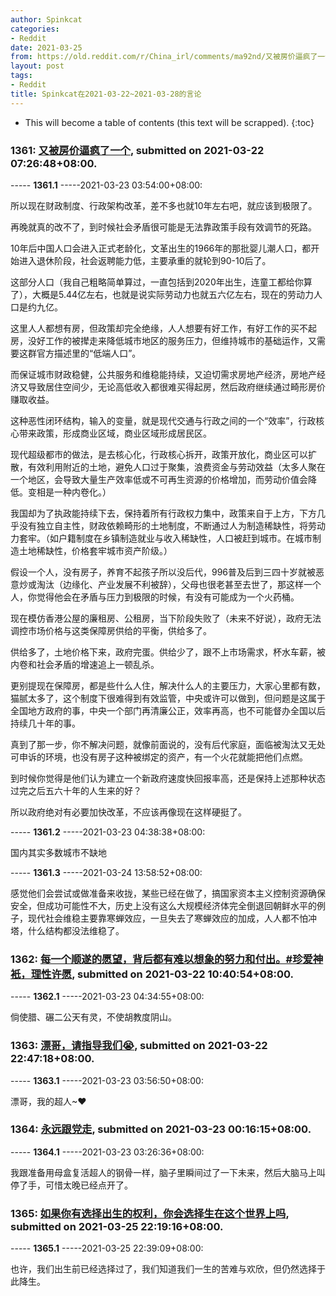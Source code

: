 ```yaml
---
author: Spinkcat
categories:
- Reddit
date: 2021-03-25
from: https://old.reddit.com/r/China_irl/comments/ma92nd/又被房价逼疯了一个/
layout: post
tags:
- Reddit
title: Spinkcat在2021-03-22~2021-03-28的言论
---
```


* This will become a table of contents (this text will be scrapped).
{:toc}

### 1361: [又被房价逼疯了一个](https://old.reddit.com/r/China_irl/comments/ma92nd/又被房价逼疯了一个/), submitted on 2021-03-22 07:26:48+08:00.

----- __1361.1__ -----2021-03-23 03:54:00+08:00:

所以现在财政制度、行政架构改革，差不多也就10年左右吧，就应该到极限了。

再晚就真的改不了，到时候社会矛盾很可能是无法靠政策手段有效调节的死路。

10年后中国人口会进入正式老龄化，文革出生的1966年的那批婴儿潮人口，都开始进入退休阶段，社会返聘能力低，主要承重的就轮到90-10后了。

这部分人口（我自己粗略简单算过，一直包括到2020年出生，连童工都给你算了），大概是5.44亿左右，也就是说实际劳动力也就五六亿左右，现在的劳动力人口是约九亿。

这里人人都想有房，但政策却完全绝缘，人人想要有好工作，有好工作的买不起房，没好工作的被撵走来降低城市地区的服务压力，但维持城市的基础运作，又需要这群官方描述里的“低端人口”。

而保证城市财政稳健，公共服务和维稳能持续，又迫切需求房地产经济，房地产经济又导致居住空间少，无论高低收入都很难买得起房，然后政府继续通过畸形房价赚取收益。

这种恶性闭环结构，输入的变量，就是现代交通与行政之间的一个“效率”，行政核心带来政策，形成商业区域，商业区域形成居民区。

现代超级都市的做法，是去核心化，行政核心拆开，政策开放化，商业区可以扩散，有效利用附近的土地，避免人口过于聚集，浪费资金与劳动效益（太多人聚在一个地区，会导致大量生产效率低或不可再生资源的价格增加，而劳动价值会降低。变相是一种内卷化。）

我国却为了执政能持续下去，保持着所有行政权力集中，政策来自于上方，下方几乎没有独立自主性，财政依赖畸形的土地制度，不断通过人为制造稀缺性，将劳动力套牢。（如户籍制度在乡镇制造就业与收入稀缺性，人口被赶到城市。在城市制造土地稀缺性，价格套牢城市资产阶级。）

假设一个人，没有房子，养育不起孩子所以没后代，996普及后到三四十岁就被恶意炒或淘汰（边缘化、产业发展不利被辞），父母也很老甚至去世了，那这样一个人，你觉得他会在矛盾与压力到极限的时候，有没有可能成为一个火药桶。

现在模仿香港公屋的廉租房、公租房，当下阶段失败了（未来不好说），政府无法调控市场价格与这类保障房供给的平衡，供给多了。

供给多了，土地价格下来，政府完蛋。供给少了，跟不上市场需求，杯水车薪，被内卷和社会矛盾的增速追上一顿乱杀。

更别提现在保障房，都是些什么人住，解决什么人的主要压力，大家心里都有数，猫腻太多了，这个制度下很难得到有效监管，中央或许可以做到，但问题是这属于全国地方政府的事，中央一个部门再清廉公正，效率再高，也不可能督办全国以后持续几十年的事。

真到了那一步，你不解决问题，就像前面说的，没有后代家庭，面临被淘汰又无处可申诉的环境，也没有房子这种被绑定的资产，有一个火花就能把他们点燃。

到时候你觉得是他们认为建立一个新政府速度快回报率高，还是保持上述那种状态过完之后五六十年的人生来的好？

所以政府绝对有必要加快改革，不应该再像现在这样硬挺了。

----- __1361.2__ -----2021-03-23 04:38:38+08:00:

国内其实多数城市不缺地

----- __1361.3__ -----2021-03-24 13:58:52+08:00:

感觉他们会尝试或做准备来收拢，某些已经在做了，搞国家资本主义控制资源确保安全，但成功可能性不大，历史上没有这么大规模经济体完全倒退回朝鲜水平的例子，现代社会维稳主要靠寒蝉效应，一旦失去了寒蝉效应的加成，人人都不怕冲塔，什么结构都没法维稳了。

### 1362: [每一个顺遂的愿望，背后都有难以想象的努力和付出。#珍爱神衹，理性许愿](https://old.reddit.com/r/China_irl/comments/macx3y/每一个顺遂的愿望背后都有难以想象的努力和付出珍爱神衹理性许愿/), submitted on 2021-03-22 10:40:54+08:00.

----- __1362.1__ -----2021-03-23 04:34:55+08:00:

倘使腊、碾二公天有灵，不使胡教度阴山。

### 1363: [漂哥，请指导我们😭](https://old.reddit.com/r/China_irl/comments/mapaxg/漂哥请指导我们/), submitted on 2021-03-22 22:47:18+08:00.

----- __1363.1__ -----2021-03-23 03:56:50+08:00:

漂哥，我的超人\~❤

### 1364: [永远跟党走](https://old.reddit.com/r/China_irl/comments/mare8w/永远跟党走/), submitted on 2021-03-23 00:16:15+08:00.

----- __1364.1__ -----2021-03-23 03:26:36+08:00:

我跟准备用母盒复活超人的钢骨一样，脑子里瞬间过了一下未来，然后大脑马上叫停了手，可惜太晚已经点开了。

### 1365: [如果你有选择出生的权利，你会选择生在这个世界上吗](https://old.reddit.com/r/China_irl/comments/mczbdm/如果你有选择出生的权利你会选择生在这个世界上吗/), submitted on 2021-03-25 22:19:16+08:00.

----- __1365.1__ -----2021-03-25 22:39:09+08:00:

也许，我们出生前已经选择过了，我们知道我们一生的苦难与欢欣，但仍然选择于此降生。

